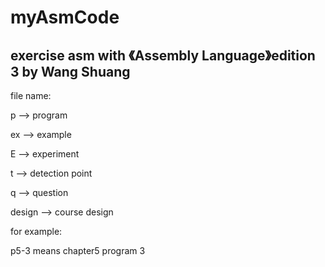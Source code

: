 myAsmCode
=========

exercise asm with 《Assembly Language》edition 3 by Wang Shuang
---------
file name:

p --> program

ex --> example

E --> experiment

t --> detection point

q --> question

design --> course design

for example:

p5-3 means chapter5 program 3
